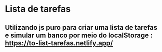 # Lista de tarefas <br>
## Utilizando js puro para criar uma lista de tarefas e simular um banco por meio do localStorage : https://to-list-tarefas.netlify.app/
